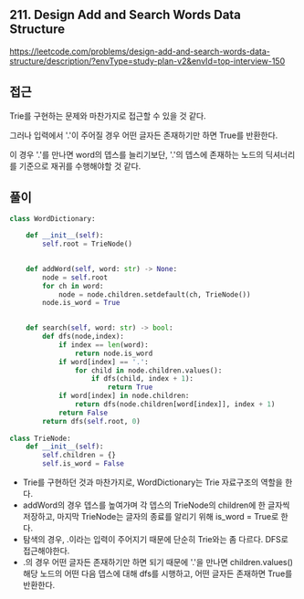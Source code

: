 ## 211. Design Add and Search Words Data Structure

https://leetcode.com/problems/design-add-and-search-words-data-structure/description/?envType=study-plan-v2&envId=top-interview-150

## 접근

Trie를 구현하는 문제와 마찬가지로 접근할 수 있을 것 같다.

그러나 입력에서 '.'이 주어질 경우 어떤 글자든 존재하기만 하면 True를 반환한다.

이 경우 '.'를 만나면 word의 뎁스를 늘리기보단, '.'의 뎁스에 존재하는 노드의 딕셔너리를 기준으로 재귀를 수행해야할 것 같다.

## 풀이

```Python
class WordDictionary:

    def __init__(self):
        self.root = TrieNode()
        

    def addWord(self, word: str) -> None:
        node = self.root
        for ch in word:
            node = node.children.setdefault(ch, TrieNode())
        node.is_word = True
        

    def search(self, word: str) -> bool:
        def dfs(node,index):
            if index == len(word):
                return node.is_word
            if word[index] == '.':
                for child in node.children.values():
                    if dfs(child, index + 1):
                        return True
            if word[index] in node.children:
                return dfs(node.children[word[index]], index + 1)
            return False
        return dfs(self.root, 0)
        
class TrieNode:
    def __init__(self):
        self.children = {}
        self.is_word = False

```

- Trie를 구현하던 것과 마찬가지로, WordDictionary는 Trie 자료구조의 역할을 한다.
- addWord의 경우 뎁스를 높여가며 각 뎁스의 TrieNode의 children에 한 글자씩 저장하고, 마지막 TrieNode는 글자의 종료를 알리기 위해 is_word = True로 한다.
- 탐색의 경우, .이라는 입력이 주어지기 때문에 단순히 Trie와는 좀 다르다. DFS로 접근해야한다.
- .의 경우 어떤 글자든 존재하기만 하면 되기 때문에 '.'을 만나면 children.values() 해당 노드의 어떤 다음 뎁스에 대해 dfs를 시행하고, 어떤 글자든 존재하면 True를 반환한다.
